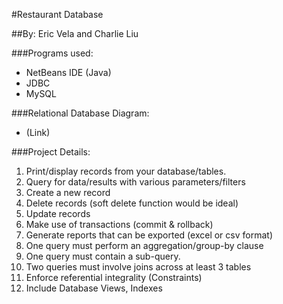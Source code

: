 #Restaurant Database

##By: Eric Vela and Charlie Liu

###Programs used:
- NetBeans IDE (Java)
- JDBC
- MySQL

###Relational Database Diagram:
- (Link)

###Project	Details:
1. Print/display records	from	your	database/tables.
2. Query for	data/results	with	various	parameters/filters
3. Create	a	new	record
4. Delete	records	(soft	delete	function	would	be	ideal)
5. Update	records
6. Make	use	of	transactions	(commit	&	rollback)
7. Generate	reports	that	can	be	exported	(excel	or	csv	format)
8. One	query	must	perform	an	aggregation/group-by	clause
9. One	query	must	contain	a	sub-query.
10. Two	queries	must	involve	joins	across	at	least	3	tables
11. Enforce	referential	integrality (Constraints)
12. Include	Database	Views,	Indexes
